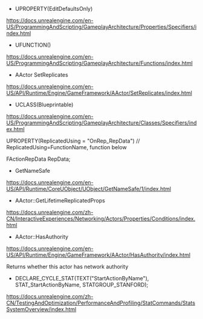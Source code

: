 * UPROPERTY(EditDefaultsOnly)

https://docs.unrealengine.com/en-US/ProgrammingAndScripting/GameplayArchitecture/Properties/Specifiers/index.html

* UFUNCTION()

https://docs.unrealengine.com/en-US/ProgrammingAndScripting/GameplayArchitecture/Functions/index.html

* AActor SetReplicates

https://docs.unrealengine.com/en-US/API/Runtime/Engine/GameFramework/AActor/SetReplicates/index.html

* UCLASS(Blueprintable)

https://docs.unrealengine.com/en-US/ProgrammingAndScripting/GameplayArchitecture/Classes/Specifiers/index.html

UPROPERTY(ReplicatedUsing = "OnRep_RepData") // ReplicatedUsing=FunctionName, function below

  FActionRepData RepData;

* GetNameSafe 

https://docs.unrealengine.com/en-US/API/Runtime/CoreUObject/UObject/GetNameSafe/1/index.html

* AActor::GetLifetimeReplicatedProps

https://docs.unrealengine.com/zh-CN/InteractiveExperiences/Networking/Actors/Properties/Conditions/index.html

* AActor::HasAuthority

https://docs.unrealengine.com/en-US/API/Runtime/Engine/GameFramework/AActor/HasAuthority/index.html

Returns whether this actor has network authority

* DECLARE_CYCLE_STAT(TEXT("StartActionByName"), STAT_StartActionByName, STATGROUP_STANFORD);

https://docs.unrealengine.com/zh-CN/TestingAndOptimization/PerformanceAndProfiling/StatCommands/StatsSystemOverview/index.html